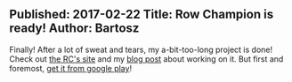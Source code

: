 Published: 2017-02-22
Title: Row Champion is ready!
Author: Bartosz
---

Finally! After a lot of sweat and tears, my a-bit-too-long project is done! 
Check out [the RC's site](/games/rowchampion) and my [blog post](/posts/Row-Champion-Retrospective) about working on it.
But first and foremost, [get it from google play](https://play.google.com/store/apps/details?id=com.Gniriki.RowChampion&referrer=utm_source%3DRowChampionWebSite%26utm_medium%3DNews)!
